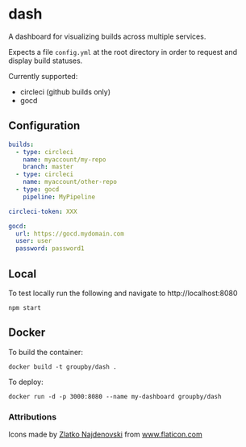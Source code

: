 # dash
A dashboard for visualizing builds across multiple services.

Expects a file `config.yml` at the root directory in order to request
and display build statuses.

Currently supported:
- circleci (github builds only)
- gocd

## Configuration

```yaml
builds:
  - type: circleci
    name: myaccount/my-repo
    branch: master
  - type: circleci
    name: myaccount/other-repo
  - type: gocd
    pipeline: MyPipeline

circleci-token: XXX

gocd:
  url: https://gocd.mydomain.com
  user: user
  password: password1
```

## Local

To test locally run the following and navigate to http://localhost:8080

`npm start`

## Docker

To build the container:

`docker build -t groupby/dash .`

To deploy:

`docker run -d -p 3000:8080 --name my-dashboard groupby/dash`

### Attributions

Icons made by [Zlatko Najdenovski](http://www.flaticon.com/authors/zlatko-najdenovski) from www.flaticon.com
